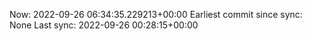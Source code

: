 Now: 2022-09-26 06:34:35.229213+00:00 Earliest commit since sync: None Last sync: 2022-09-26 00:28:15+00:00
